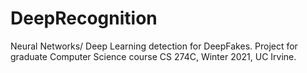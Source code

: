 # DeepRecognition
Neural Networks/ Deep Learning detection for DeepFakes.  Project for graduate Computer Science course CS 274C, Winter 2021, UC Irvine. 
